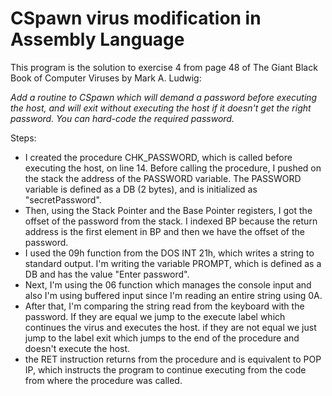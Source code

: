 # CSpawn virus modification in Assembly Language
This program is the solution to exercise 4 from page 48 of The Giant Black Book of Computer Viruses by Mark A. Ludwig:

*Add a routine to CSpawn which will demand a password before executing the host, and will exit without executing the host if it doesn't get the right password. You can hard-code the required password.*

Steps:
- I created the procedure CHK_PASSWORD, which is called before executing the host, on line 14. Before calling the procedure, I pushed on the stack the address of the PASSWORD variable. The PASSWORD variable is defined as a DB (2 bytes), and is initialized as "secretPassword". 
- Then, using the Stack Pointer and the Base Pointer registers, I got the offset of the password from the stack. I indexed BP because the return address is the first element in BP and then we have the offset of the password.
- I used the 09h function from the DOS INT 21h, which writes a string to standard output. I'm writing the variable PROMPT, which is defined as a DB and has the value "Enter password".
- Next, I'm using the 06 function which manages the console input and also I'm using buffered input since I'm reading an entire string using 0A.
- After that, I'm comparing the string read from the keyboard with the password. If they are equal we jump to the execute label which continues the virus and executes the host. if they are not equal we just jump to the label exit which jumps to the end of the procedure and doesn't execute the host.
- the RET instruction returns from the procedure and is equivalent to POP IP, which instructs the program to continue executing from the code from where the procedure was called. 